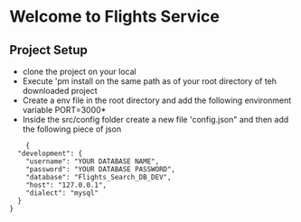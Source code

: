 # Welcome to Flights Service

## Project Setup
- clone the project on your local
- Execute 'pm install on the same path as of your root directory of teh
downloaded project
- Create a env file in the root directory and add the following environment
variable
PORT=3000*
- Inside the src/config folder create a new file 'config.json" and then add
the following piece of json

```
    {
  "development": {
    "username": "YOUR DATABASE NAME",
    "password": "YOUR DATABASE PASSWORD",
    "database": "Flights_Search_DB_DEV",
    "host": "127.0.0.1",
    "dialect": "mysql"
  }
}

```
